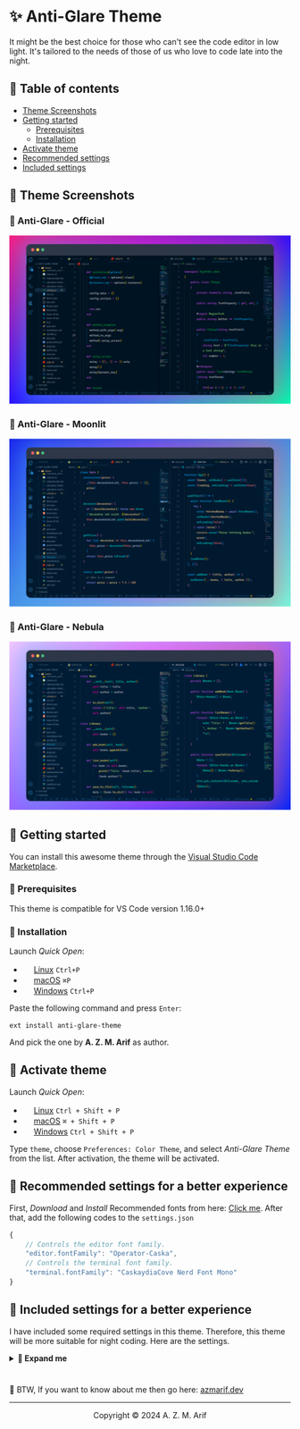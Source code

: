# ✨ Anti-Glare Theme

It might be the best choice for those who can't see the code editor in low light. It's tailored to the needs of those of us who love to code late into the night.

## 🔸 Table of contents

-   [Theme Screenshots](#theme-screenshots)
-   [Getting started](#getting-started)
    -   [Prerequisites](#prerequisites)
    -   [Installation](#installation)
-   [Activate theme](#activate-theme)
-   [Recommended settings](#recommended-settings-for-a-better-experience)
-   [Included settings](#Included-settings-for-a-better-experience)

## 🔸 Theme Screenshots

### 🔸 Anti-Glare - Official
![Official](images/official.png)

### 🔸 Anti-Glare - Moonlit
![Moonlit](images/moonlit.png)

### 🔸 Anti-Glare - Nebula
![Nebula](images/nebula.png)

## 🔸 Getting started

You can install this awesome theme through the [Visual Studio Code Marketplace](https://marketplace.visualstudio.com/items?itemName=azmarifdev.anti-glare-theme).

### 🔸 Prerequisites

This theme is compatible for VS Code version 1.16.0+

### 🔸 Installation

Launch _Quick Open_:

-   <img src="https://www.kernel.org/theme/images/logos/favicon.png" width=16 height=16/> <a href="https://code.visualstudio.com/shortcuts/keyboard-shortcuts-linux.pdf">Linux</a> `Ctrl+P`
-   <img src="https://developer.apple.com/favicon.ico" width=16 height=16/> <a href="https://code.visualstudio.com/shortcuts/keyboard-shortcuts-macos.pdf">macOS</a> `⌘P`
-   <img src="https://www.microsoft.com/favicon.ico" width=16 height=16/> <a href="https://code.visualstudio.com/shortcuts/keyboard-shortcuts-windows.pdf">Windows</a> `Ctrl+P`

Paste the following command and press `Enter`:

```shell
ext install anti-glare-theme
```

And pick the one by **A. Z. M. Arif** as author.

## 🔸 Activate theme

Launch _Quick Open_:

-   <img src="https://www.kernel.org/theme/images/logos/favicon.png" width=16 height=16/> <a href="https://code.visualstudio.com/shortcuts/keyboard-shortcuts-linux.pdf">Linux</a> `Ctrl + Shift + P`
-   <img src="https://developer.apple.com/favicon.ico" width=16 height=16/> <a href="https://code.visualstudio.com/shortcuts/keyboard-shortcuts-macos.pdf">macOS</a> `⌘ + Shift + P`
-   <img src="https://www.microsoft.com/favicon.ico" width=16 height=16/> <a href="https://code.visualstudio.com/shortcuts/keyboard-shortcuts-windows.pdf">Windows</a> `Ctrl + Shift + P`

Type `theme`, choose `Preferences: Color Theme`, and select _Anti-Glare Theme_ from the list. After activation, the theme will be activated.

## 🔸 Recommended settings for a better experience

First, _Download_ and _Install_ Recommended fonts from here: [Click me](https://github.com/azmarifdev/vsfonts/).
After that, add the following codes to the `settings.json`

```js
{
    // Controls the editor font family.
    "editor.fontFamily": "Operator-Caska",
    // Controls the terminal font family.
    "terminal.fontFamily": "CaskaydiaCove Nerd Font Mono"
}
```

## 🔸 Included settings for a better experience

I have included some required settings in this theme. Therefore, this theme will be more suitable for night coding. Here are the settings.

<details>
  <summary><b>🔰 Expand me</b></summary>

```js
{
    "editor.lineHeight": 2,
    "editor.cursorBlinking": "expand",
    "editor.cursorWidth": 2,
    "editor.fontSize": 14.5,
    "editor.hover.delay": 700,
    "editor.linkedEditing": true,
    "editor.snippetSuggestions": "top",
    "editor.roundedSelection": true,
    "editor.formatOnSave": true,
    "editor.mouseWheelScrollSensitivity": 2,
    "diffEditor.wordWrap": "on",
    "diffEditor.ignoreTrimWhitespace": true,
    "editor.suggestSelection": "first",
    "editor.accessibilitySupport": "off",
    "editor.find.addExtraSpaceOnTop": false,
    "editor.fontLigatures": true,
    "editor.find.cursorMoveOnType": true,
    "editor.formatOnType": true,
    "editor.formatOnPaste": true,
    "editor.renderLineHighlight": "none",
    "editor.scrollbar.verticalScrollbarSize": 8,
    "editor.scrollbar.horizontalScrollbarSize": 8,
    "editor.scrollbar.horizontal": "auto",
    "editor.smoothScrolling": true,
    "editor.scrollbar.scrollByPage": true,
    "editor.foldingImportsByDefault": true,
    "editor.minimap.renderCharacters": true,
    "editor.minimap.maxColumn": 50,
    "editor.minimap.showSlider": "always",
    "editor.minimap.size": "fill",
    "editor.cursorSmoothCaretAnimation": "on",
    "editor.overviewRulerBorder": false,
    "editor.hideCursorInOverviewRuler": true,
    "editor.bracketPairColorization.enabled": true,
    "editor.parameterHints.cycle": true,
    "editor.parameterHints.enabled": true,
    "editor.smoothScrolling": true,
    "editor.quickSuggestions": {
        "comments": true,
        "strings": true
    },
    "terminal.integrated.cursorWidth": 2,
    "terminal.integrated.cursorStyle": "underline",
    "terminal.integrated.cursorBlinking": true,
    "terminal.integrated.lineHeight": 1.2,
    "terminal.integrated.letterSpacing": 1,
    "terminal.integrated.fontSize": 13,
    "terminal.integrated.allowMnemonics": true,
    "terminal.integrated.copyOnSelection": false,
    "terminal.integrated.fastScrollSensitivity": 4,
    "terminal.explorerKind": "both",
    "terminal.integrated.enableMultiLinePasteWarning": "auto",
    "terminal.integrated.enableVisualBell": true,
    "terminal.sourceControlRepositoriesKind": "both",
    "output.smartScroll.enabled": true,
    "debug.console.fontSize": 13
}
```
</details>

#

🌟 BTW, If you want to know about me then go here: [azmarif.dev](https://azmarif.dev/)

---

<p align="center">Copyright &copy; 2024 A. Z. M. Arif</p>

